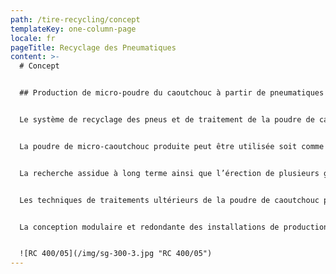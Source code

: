 ```yaml
---
path: /tire-recycling/concept
templateKey: one-column-page
locale: fr
pageTitle: Recyclage des Pneumatiques
content: >-
  # Concept


  ## Production de micro-poudre du caoutchouc à partir de pneumatiques en fin de vie et de résidus de caoutchouc pratique


  Le système de recyclage des pneus et de traitement de la poudre de caoutchouc (Renergy RC 400/05 Tyre Recycling and Rubber Powder Processing System) a été développé pour la récupération des matériaux des pneus en fin de vie et des résidus de caoutchouc comme dilemme à l’incinération inconvénient. Pour Amwaj Al NIle, ces résidus ne sont pas seulement un défi écologique, mais aussi une ressource alambiquée.


  La poudre de micro-caoutchouc produite peut être utilisée soit comme granulat dans des mélanges de caoutchouc, soit pour la production d’alliages élastomériques présentant des caractéristiques homologues à celles des élastomères thermoplastiques (TPE).


  La recherche assidue à long terme ainsi que l’érection de plusieurs générations de plantes ont mené au développement du Renergy RC 400/05, produisant des poudres de caoutchouc ultra-fin et -pures.


  Les techniques de traitements ultérieurs de la poudre de caoutchouc produit ont été développées de manière à permettre une utilisation ultérieure sur les équipements industriels standard.


  La conception modulaire et redondante des installations de production et de traitement du Renergy RC 400/05 assure un fonctionnement continu également pendant la maintenance et la réparation.


  ![RC 400/05](/img/sg-300-3.jpg "RC 400/05")
---
```

